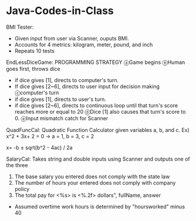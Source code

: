 # Java-Codes-in-Class
BMI Tester:
- Given input from user via Scanner, ouputs BMI.
- Accounts for 4 metrics: kilogram, meter, pound, and inch
- Repeats 10 tests

EndLessDiceGame:
PROGRAMMING STRATEGY
ⓐGame begins
ⓑHuman goes first, throws dice 
- if dice gives [1], directs to computer's turn. 
- If dice gives [2~6], directs to user input for decision making
ⓒcomputer's turn 
- if dice gives [1], directs to user's turn. 
- if dice gives [2~6], directs to continuous loop until that turn's score reaches more or equal to 20 
ⓓDice [1] also causes that turn's score to 0.
ⓔInput mismatch catch for Scanner

QuadFuncCal:
Quadratic Function Calculator given variables a, b, and c.
Ex) x^2 + 3x+ 2 = 0 → a = 1, b = 3, c = 2

 x=  -b ± sqrt(b^2 - 4ac) / 2a

SalaryCal:
Takes string and double inputs using Scanner and outputs one of the three
1) The base salary you entered does not comply with the state law
2) The number of hours your entered does not comply with company policy
3) The total pay for <%s> is <%.2f> dollars", fullName, answer
- Assumed overtime work hours is determined by "hoursworked" minus 40



